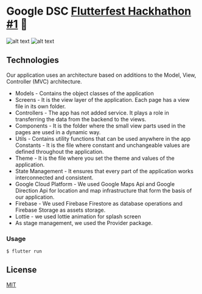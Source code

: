 # Google DSC [Flutterfest Hackhathon](https://flutterfestivali.com/) [#1](https://verified.cv/en/verify/07721333669081) 🥇

![alt text](https://github.com/kamxy/Pharmate/blob/main/github_assets/pharmate_logo.png?raw=true)
![alt text](https://github.com/kamxy/Pharmate/blob/main/app_ss1.png?raw=true)

## Technologies


Our application uses an architecture based on additions to the Model, View, Controller (MVC) architecture. 

* Models - Contains the object classes of the application
* Screens - It is the view layer of the application. Each page has a view file in its own folder. 
* Controllers - The app has not added service. It plays a role in transferring the data from the backend to the views.
* Components - It is the folder where the small view parts used in the pages are used in a dynamic way. 
* Utils - Contains utility functions that can be used anywhere in the app Constants - It is the file where constant and unchangeable values are defined    throughout the application. 
* Theme - It is the file where you set the theme and values of the application. 
* State Management - It ensures that every part of the application works interconnected and consistent. 
* Google Cloud Platform - We used Google Maps Api and Google Direction Api for location and map infrastructure that form the basis of our application.
*  Firebase - We used Firebase Firestore as database operations and Firebase Storage as assets storage. 
* Lottie - we used lottie animation for splash screen 
* As stage management, we used the Provider package.

### Usage

``` shell
$ flutter run
```

## License
[MIT](https://choosealicense.com/licenses/mit/)

